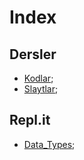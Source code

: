 # Index
## Dersler
- [Kodlar](https://github.com/iskmetin/JavaKursu/tree/master/src/Gunler "Gunler");
- [Slaytlar](https://github.com/iskmetin/JavaKursu/tree/master/src/Slaytlar "Slaytlar");
## Repl.it
- [Data_Types](https://github.com/iskmetin/JavaKursu/tree/master/src/replit/datatypes "Data_types");

